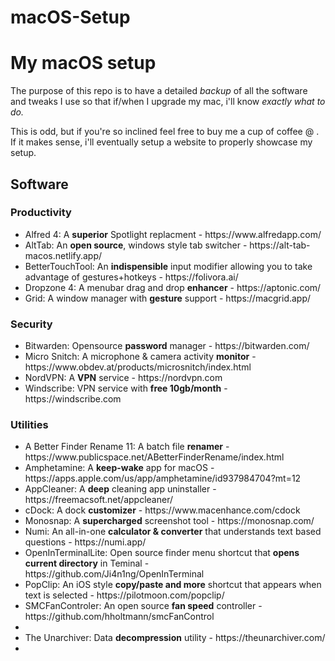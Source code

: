 # macOS-Setup

<h1>My macOS setup</h1>

The purpose of this repo is to have a detailed *backup* of all the software and tweaks I use so that if/when I upgrade my mac, i'll know *exactly what to do.*

This is odd, but if you're so inclined feel free to buy me a cup of coffee @ .
If it makes sense, i'll eventually setup a website to properly showcase my setup.

<h2>Software</h2>

<h3>Productivity</h3>
  <ul>
  <li>Alfred 4: A <b>superior</b> Spotlight replacment - https://www.alfredapp.com/</li>
  <li>AltTab: An <b>open source</b>, windows style tab switcher - https://alt-tab-macos.netlify.app/</li>
  <li>BetterTouchTool: An <b>indispensible</b> input modifier allowing you to take advantage of gestures+hotkeys - https://folivora.ai/</li>
  <li>Dropzone 4: A menubar drag and drop <b>enhancer</b> - https://aptonic.com/</li>
  <li>Grid: A window manager with <b>gesture</b> support - https://macgrid.app/</li>
  </ul>
  
<h3>
<h3>Security</h3>
  <ul>
  <li>Bitwarden: Opensource <b>password</b> manager - https://bitwarden.com/</li>
  <li>Micro Snitch: A microphone & camera activity <b>monitor</b> - https://www.obdev.at/products/microsnitch/index.html</li>
  <li>NordVPN: A <b>VPN</b> service - https://nordvpn.com</li>
  <li>Windscribe: VPN service with <b>free 10gb/month</b> - https://windscribe.com</li>
  </ul>
  
  <h3>Utilities</h3>
  <ul>
  <li>A Better Finder Rename 11: A batch file <b>renamer</b> - https://www.publicspace.net/ABetterFinderRename/index.html</li>
  <li>Amphetamine: A <b>keep-wake</b> app for macOS - https://apps.apple.com/us/app/amphetamine/id937984704?mt=12</li>
  <li>AppCleaner: A <b>deep</b> cleaning app uninstaller - https://freemacsoft.net/appcleaner/</li>
  <li>cDock: A dock <b>customizer</b> - https://www.macenhance.com/cdock</li>
  <li>Monosnap: A <b>supercharged</b> screenshot tool - https://monosnap.com/</li>
  <li>Numi: An all-in-one <b>calculator & converter</b> that understands text based questions - https://numi.app/</li>
  <li>OpenInTerminalLite: Open source finder menu shortcut that <b>opens current directory</b> in Teminal - https://github.com/Ji4n1ng/OpenInTerminal</li>
  <li>PopClip: An iOS style <b>copy/paste and more</b> shortcut that appears when text is selected - https://pilotmoon.com/popclip/</li>
  <li>SMCFanControler: An open source <b>fan speed</b> controller - https://github.com/hholtmann/smcFanControl<li>
  <li>The Unarchiver: Data <b>decompression</b> utility - https://theunarchiver.com/</li>
  <li>
  
  

